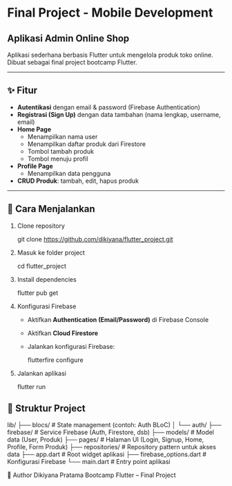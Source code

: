 # Final Project - Mobile Development
## Aplikasi Admin Online Shop

Aplikasi sederhana berbasis Flutter untuk mengelola produk toko online.  
Dibuat sebagai final project bootcamp Flutter.

---

## ✨ Fitur
- **Autentikasi** dengan email & password (Firebase Authentication)
- **Registrasi (Sign Up)** dengan data tambahan (nama lengkap, username, email)
- **Home Page**
  - Menampilkan nama user
  - Menampilkan daftar produk dari Firestore
  - Tombol tambah produk
  - Tombol menuju profil
- **Profile Page**
  - Menampilkan data pengguna
- **CRUD Produk**: tambah, edit, hapus produk

---

## 🚀 Cara Menjalankan
1. Clone repository

   git clone https://github.com/dikiyana/flutter_project.git

2. Masuk ke folder project

   cd flutter_project

3. Install dependencies

   flutter pub get

4. Konfigurasi Firebase
   * Aktifkan **Authentication (Email/Password)** di Firebase Console
   * Aktifkan **Cloud Firestore**
   * Jalankan konfigurasi Firebase:

     flutterfire configure

5. Jalankan aplikasi

   flutter run

## 📂 Struktur Project
lib/
 ├── blocs/                # State management (contoh: Auth BLoC)
 │    └── auth/
 ├── firebase/             # Service Firebase (Auth, Firestore, dsb)
 ├── models/               # Model data (User, Produk)
 ├── pages/                # Halaman UI (Login, Signup, Home, Profile, Form Produk)
 ├── repositories/         # Repository pattern untuk akses data
 ├── app.dart              # Root widget aplikasi
 ├── firebase_options.dart # Konfigurasi Firebase
 └── main.dart             # Entry point aplikasi

👤 Author
Dikiyana Pratama
Bootcamp Flutter – Final Project



